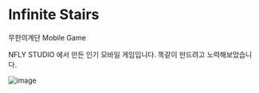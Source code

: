 # Infinite Stairs
 무한의계단 Mobile Game


NFLY STUDIO 에서 만든 인기 모바일 게임입니다.
똑같이 만드려고 노력해보았습니다.

![image](https://user-images.githubusercontent.com/60915285/78452771-37cdea80-76c8-11ea-81e9-20dd64f4c601.png)
